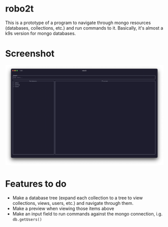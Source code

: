 # robo2t
This is a prototype of a program to navigate through mongo resources (databases, collections, etc.)
and run commands to it. Basically, it's almost a k9s version for mongo databases.

# Screenshot
![screenshot](./assets/screenshot.png)

# Features to do
- Make a database tree (expand each collection to a tree to view collections, views, users, etc.)
and navigate through them.
- Make a preview when viewing those items above
- Make an input field to run commands against the mongo connection, i.g. `db.getUsers()`
